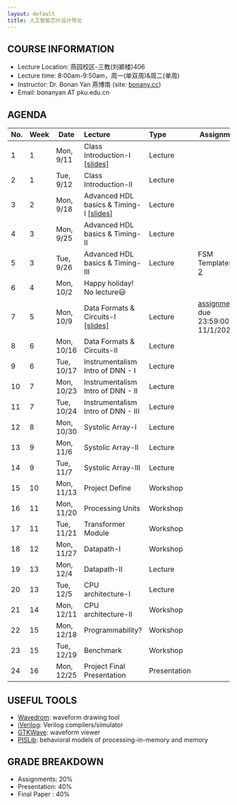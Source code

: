 ```yaml
---
layout: default
title: 人工智能芯片设计导论
---
```


## COURSE INFORMATION

- Lecture Location: 燕园校区-三教(刘卿楼)406
- Lecture time:	8:00am-9:50am，周一(单双周)&周二(单周)
- Instructor: Dr. Bonan Yan 燕博南 (site: [bonany.cc](https://bonany.cc))
- Email:	bonanyan AT pku.edu.cn

## AGENDA

| No. | Week | Date       | Lecture                                                                     | Type         | Assignment                                                                                               |
| --- | ---- | ---------- | :-------------------------------------------------------------------------- | :----------- | -------------------------------------------------------------------------------------------------------- |
| 1   | 1    | Mon, 9/11  | Class Introduction-I [\[slides\]](/assets/lec/Lec1_intro.pdf)               | Lecture      |                                                                                                          |
| 2   | 1    | Tue, 9/12  | Class Introduction-II                                                       | Lecture      |                                                                                                          |
| 3   | 2    | Mon, 9/18  | Advanced HDL basics & Timing-I [\[slides\]](/assets/lec/Lec2_verilog.pdf)   | Lecture      |                                                                                                          |
| 4   | 3    | Mon, 9/25  | Advanced HDL basics & Timing-II                                             | Lecture      |                                                                                                          |
| 5   | 3    | Tue, 9/26  | Advanced HDL basics & Timing-III                                            | Lecture      | FSM Templates:[1](/assets/other/mealy_state_machine_v.zip), [2](/assets/other/moore_state_machine_v.zip) |
| 6   | 4    | Mon, 10/2  | Happy holiday! No lecture😃                                                |              |                                                                                                          |
| 7   | 5    | Mon, 10/9  | Data Formats & Circuits-I [\[slides\]](/assets/lec/Lec3_mem_arithmetic.pdf) | Lecture      | [assignment1](/assets/assignment/assignment_1.pdf), due 23:59:00, 11/1/2023                              |
| 8   | 6    | Mon, 10/16 | Data Formats & Circuits-II                                                  | Lecture      |                                                                                                          |
| 9   | 6    | Tue, 10/17 | Instrumentalism Intro of DNN - I                                            | Lecture      |                                                                                                          |
| 10  | 7    | Mon, 10/23 | Instrumentalism Intro of DNN - II                                           | Lecture      |                                                                                                          |
| 11  | 7    | Tue, 10/24 | Instrumentalism Intro of DNN - III                                          | Lecture      |                                                                                                          |
| 12  | 8    | Mon, 10/30 | Systolic Array-I                                                            | Lecture      |                                                                                                          |
| 13  | 9    | Mon, 11/6  | Systolic Array-II                                                           | Lecture      |                                                                                                          |
| 14  | 9    | Tue, 11/7  | Systolic Array-III                                                          | Lecture      |                                                                                                          |
| 15  | 10   | Mon, 11/13 | Project Define                                                              | Workshop     |                                                                                                          |
| 16  | 11   | Mon, 11/20 | Processing Units                                                            | Workshop     |                                                                                                          |
| 17  | 11   | Tue, 11/21 | Transformer Module                                                          | Workshop     |                                                                                                          |
| 18  | 12   | Mon, 11/27 | Datapath-I                                                                  | Workshop     |                                                                                                          |
| 19  | 13   | Mon, 12/4  | Datapath-II                                                                 | Lecture      |                                                                                                          |
| 20  | 13   | Tue, 12/5  | CPU architecture-I                                                          | Lecture      |                                                                                                          |
| 21  | 14   | Mon, 12/11 | CPU architecture-II                                                         | Workshop     |                                                                                                          |
| 22  | 15   | Mon, 12/18 | Programmability?                                                            | Workshop     |                                                                                                          |
| 23  | 15   | Tue, 12/19 | Benchmark                                                                   | Workshop     |                                                                                                          |
| 24  | 16   | Mon, 12/25 | Project Final Presentation                                                  | Presentation |                                                                                                          |

## USEFUL TOOLS

- [Wavedrom](https://wavedrom.com): waveform drawing tool
- [iVerilog](https://github.com/steveicarus/iverilog): Verilog compilers/simulator
- [GTKWave](https://gtkwave.sourceforge.net): waveform viewer
- [PISLib](https://bonany.gitlab.io/pis/): behavioral models of processing-in-memory and memory


## GRADE BREAKDOWN

- Assignments: 20%
- Presentation: 40%
- Final Paper : 40%
